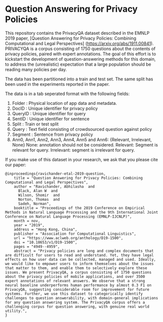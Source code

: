 # Question Answering for Privacy Policies


This repository contains the PrivacyQA dataset described in the EMNLP 2019 paper, [Question Answering for Privacy Policies: Combining Computational and Legal Perspectives] (https://arxiv.org/abs/1911.00841). PRIVACYQA is a corpus consisting of 1750 questions about the contents of privacy policies, paired with expert annotations. The goal of this effort is to kickstart the development of question-answering methods for this domain, to address the (unrealistic) expectation that a large population should be reading many policies per day.

The data has been partitioned into a train and test set. The same split has been used in the experiments reported in the paper. 

The data is in a tab seperated format with the following fields:
1) Folder	: Physical location of app data and metadata.
2) DocID	: Unique identifier for privacy policy
3) QueryID	: Unique identifier for query
4) SentID	: Unique identifier for sentence
5) Split	: Train or test split
6) Query	: Text field consisting of crowdsourced question against policy
7) Segment	: Sentence from privacy policy
8) Ann0, Ann1, Ann2,	Ann3,	Ann4, Ann5 and Ann6: {Relevant, Irrelevant, None} None: annotation should not be considered. Relevant: Segment is relevant for query. Irrelevant: segment is irrelevant for query.

If you make use of this dataset in your research, we ask that you please cite our paper:

```  
@inproceedings{ravichander-etal-2019-question,
    title = "Question Answering for Privacy Policies: Combining Computational and Legal Perspectives",
    author = "Ravichander, Abhilasha  and
      Black, Alan W  and
      Wilson, Shomir  and
      Norton, Thomas  and
      Sadeh, Norman",
    booktitle = "Proceedings of the 2019 Conference on Empirical Methods in Natural Language Processing and the 9th International Joint Conference on Natural Language Processing (EMNLP-IJCNLP)",
    month = nov,
    year = "2019",
    address = "Hong Kong, China",
    publisher = "Association for Computational Linguistics",
    url = "https://www.aclweb.org/anthology/D19-1500",
    doi = "10.18653/v1/D19-1500",
    pages = "4949--4959",
    abstract = "Privacy policies are long and complex documents that are difficult for users to read and understand. Yet, they have legal effects on how user data can be collected, managed and used. Ideally, we would like to empower users to inform themselves about the issues that matter to them, and enable them to selectively explore these issues. We present PrivacyQA, a corpus consisting of 1750 questions about the privacy policies of mobile applications, and over 3500 expert annotations of relevant answers. We observe that a strong neural baseline underperforms human performance by almost 0.3 F1 on PrivacyQA, suggesting considerable room for improvement for future systems. Further, we use this dataset to categorically identify challenges to question answerability, with domain-general implications for any question answering system. The PrivacyQA corpus offers a challenging corpus for question answering, with genuine real world utility.",
}
```


